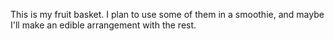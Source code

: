 This is my fruit basket. I plan to use some of them in a smoothie, and maybe I'll make an edible arrangement with the rest.
